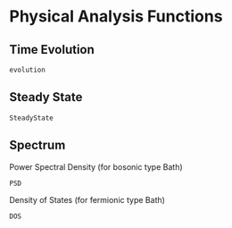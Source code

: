 # Physical Analysis Functions

## Time Evolution
```@docs
evolution
```

## Steady State
```@docs
SteadyState
```

## Spectrum
Power Spectral Density (for bosonic type Bath)
```@docs
PSD
```

Density of States (for fermionic type Bath)
```@docs
DOS
```